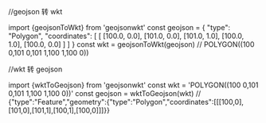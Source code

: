 //geojson 转 wkt 

import {geojsonToWkt} from 'geojsonwkt'
const geojson = {
    "type": "Polygon",
    "coordinates": [
        [ [100.0, 0.0], [101.0, 0.0], [101.0, 1.0], [100.0, 1.0], [100.0, 0.0] ]
    ]
}
const wkt = geojsonToWkt(geojson) // POLYGON((100 0,101 0,101 1,100 1,100 0))


//wkt 转 geojson 

import {wktToGeojson} from 'geojsonwkt'
const wkt = 'POLYGON((100 0,101 0,101 1,100 1,100 0))'
const geojson = wktToGeojson(wkt) // {"type":"Feature","geometry":{"type":"Polygon","coordinates":[[[100,0],[101,0],[101,1],[100,1],[100,0]]]}}